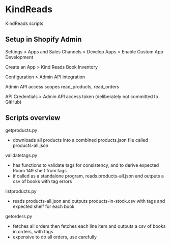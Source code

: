 # KindReads
KindReads scripts

## Setup in Shopify Admin

Settings > Apps and Sales Channels > Develop Apps > Enable Custom App Development

Create an App > Kind Reads Book Inventory

Configuration > Admin API integration

Admin API access scopes read_products, read_orders

API Credentials > Admin API access token (deliberately not committed to GitHub)

## Scripts overview
getproducts.py
- downloads all products into a combined products.json file called products-all.json

validatetags.py
- has functions to validate tags for consistency, and to derive expected Room 149 shelf from tags
- if called as a standalone program, reads products-all.json and outputs a csv of books with tag errors

listproducts.py
- reads products-all.json and outputs products-in-stock.csv with tags and expected shelf for each book

getorders.py
- fetches all orders then fetches each line item and outputs a csv of books in orders, with tags
- expensive to do all orders, use carefully

